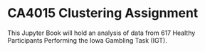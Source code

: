 # CA4015 Clustering Assignment

This Jupyter Book will hold an analysis of data from 617 Healthy Participants Performing the Iowa Gambling Task (IGT). 
